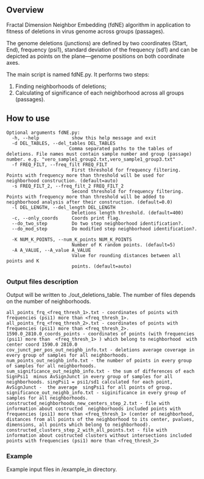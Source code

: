 ## Overview

Fractal Dimension Neighbor Embedding (fdNE) algorithm in application to fitness of deletions in virus genome across groups (passages). 

The genome deletions (junctions) are defined by two coordinates (Start, End), frequency (psi1), standard deviation of the frequency (sd1) and can be depicted as points on the plane—genome positions on both coordinate axes.

The main script is named fdNE.py. 
It performs two steps: 
1. Finding neighborhoods of deletions;
2. Calculating of significance of each neighborhood across all groups (passages).

## How to use 
```
Optional arguments fdNE.py:
  -h, --help            show this help message and exit
  -d DEL_TABLES, --del_tables DEL_TABLES
                       Comma separated paths to the tables of deletions. File names must contain sample number and group (passage) number. e.g. "vero_sample1_group2.txt,vero_sample1_group3.txt"
  -f FREQ_FILT, --freq_filt FREQ_FILT
                        First threshold for frequency filtering. Points with frequency more than threshold will be used for neighborhood construction. (default=auto)
  -s FREQ_FILT_2, --freq_filt_2 FREQ_FILT_2
                        Second threshold for frequency filtering. Points with frequency more than threshold will be added to neighborhood analysis after their construction. (default=0.0)
  -l DEL_LENGTH, --del_length DEL_LENGTH
                        Deletions length threshold. (default=400)
  -c, --only_coords     Coords print flag.
  --do_two_step         Do two step neighborhood identification?.
  --do_mod_step         Do modified step neighborhood identification?.
  
  -K NUM_K_POINTS, --num_K_points NUM_K_POINTS
                        Number of K random points. (default=5)
  -A A_VALUE, --A_value A_VALUE
                        Value for rounding distances between all points and K
                        points. (default=auto)
```
### Output files description
Output will be written to ./out_deletions_table.
The number of files depends on the number of neighborhoods.
```
all_points_frq_<freq_thresh_1>.txt - coordinates of points with frequencies (psi1) more than <freq_thresh_1>.
all_points_frq_<freq_thresh_2>.txt - coordinates of points with frequencies (psi1) more than <freq_thresh_2>.
1590.0_2810.0_coords_points - coordinates of points (with frequencies (psi1) more than  <freq_thresh_1> ) which belong to neighborhood  with center coord 1590.0 2810.0
cov_junct_per_pos_out_neighb_info.txt - deletions average coverage in every group of samples for all neighborhoods.
num_points_out_neighb_info.txt - the number of points in every group of samples for all neighborhoods.
sum_significance_out_neighb_info.txt - the sum of differences of each SignPsi1  minus AvSignJunct in every group of samples for all neighborhoods. singPsi1 = psi1/sd1 calculated for each point, AvSignJunct -  the average  singPsi1 for all points of group.
significance_out_neighb_info.txt - siginificance in every group of samples for all neighborhoods.  
constructed_neighborhoods_new_centers_step_2.txt - file with information about costructed  neighborhoods included points with frequencies (psi1) more than <freq_thresh_1> (center of neighborhood, distances from all points of the neighborhood to its center, pvalues, dimensions, all points which belong to neighborhood).
constructed_clusters_step_2_with_all_points.txt - file with information about costructed clusters without intersections included points with frequencies (psi1) more than <freq_thresh_2>
```

### Example
Example input files in /example_in directory.
